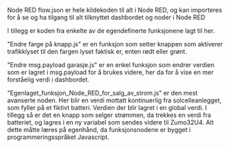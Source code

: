 Node RED flow.json er hele kildekoden til alt i Node RED, og kan importeres for å se og ha tilgang til alt tilknyttet dashbordet og noder i Node RED

I tillegg er koden fra enkelte av de egendefinerte funksjonene lagt til her.  

"Endre farge på knapp.js" er en funksjon som setter knappen som aktiverer trafikklyset til den fargen lyset faktisk er, enten rødt eller grønt.

"Endre msg.payload garasje.js" er en enkel funksjon som endrer verdien som er lagret i msg.payload for å brukes videre, her da for å vise en mer forståelig verdi i dashbordet.  

"Egenlaget_funksjon_Node_RED_for_salg_av_strom.js" er den mest avanserte noden. Her blir en verdi mottatt kontinuerlig fra solcelleanlegget, som fyller på et fiktivt batteri. Verdien der blir lagret i en global verdi. I tillegg så er det en knapp som selger strømmen, da trekkes en verdi fra batteriet, og lagres i en ny variabel som sendes videre til Zumo32U4. Alt dette måtte læres på egenhånd, da funksjonsnodene er bygget i programmeringsspråket Javascript. 

